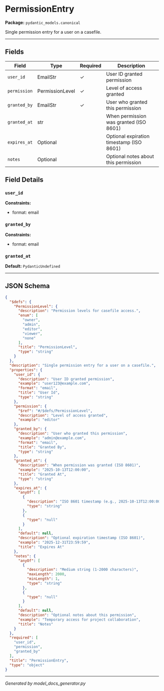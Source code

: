 # PermissionEntry

**Package:** `pydantic_models.canonical`

Single permission entry for a user on a casefile.

---

## Fields

| Field | Type | Required | Description |
|-------|------|----------|-------------|
| `user_id` | EmailStr | ✓ | User ID granted permission |
| `permission` | PermissionLevel | ✓ | Level of access granted |
| `granted_by` | EmailStr | ✓ | User who granted this permission |
| `granted_at` | str |  | When permission was granted (ISO 8601) |
| `expires_at` | Optional |  | Optional expiration timestamp (ISO 8601) |
| `notes` | Optional |  | Optional notes about this permission |

## Field Details

### `user_id`

**Constraints:**
- format: email

### `granted_by`

**Constraints:**
- format: email

### `granted_at`

**Default:** `PydanticUndefined`

---

## JSON Schema

```json
{
  "$defs": {
    "PermissionLevel": {
      "description": "Permission levels for casefile access.",
      "enum": [
        "owner",
        "admin",
        "editor",
        "viewer",
        "none"
      ],
      "title": "PermissionLevel",
      "type": "string"
    }
  },
  "description": "Single permission entry for a user on a casefile.",
  "properties": {
    "user_id": {
      "description": "User ID granted permission",
      "example": "user123@example.com",
      "format": "email",
      "title": "User Id",
      "type": "string"
    },
    "permission": {
      "$ref": "#/$defs/PermissionLevel",
      "description": "Level of access granted",
      "example": "editor"
    },
    "granted_by": {
      "description": "User who granted this permission",
      "example": "admin@example.com",
      "format": "email",
      "title": "Granted By",
      "type": "string"
    },
    "granted_at": {
      "description": "When permission was granted (ISO 8601)",
      "example": "2025-10-13T12:00:00",
      "title": "Granted At",
      "type": "string"
    },
    "expires_at": {
      "anyOf": [
        {
          "description": "ISO 8601 timestamp (e.g., 2025-10-13T12:00:00)",
          "type": "string"
        },
        {
          "type": "null"
        }
      ],
      "default": null,
      "description": "Optional expiration timestamp (ISO 8601)",
      "example": "2025-12-31T23:59:59",
      "title": "Expires At"
    },
    "notes": {
      "anyOf": [
        {
          "description": "Medium string (1-2000 characters)",
          "maxLength": 2000,
          "minLength": 1,
          "type": "string"
        },
        {
          "type": "null"
        }
      ],
      "default": null,
      "description": "Optional notes about this permission",
      "example": "Temporary access for project collaboration",
      "title": "Notes"
    }
  },
  "required": [
    "user_id",
    "permission",
    "granted_by"
  ],
  "title": "PermissionEntry",
  "type": "object"
}
```

---

*Generated by model_docs_generator.py*
